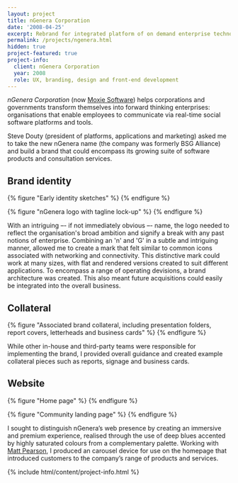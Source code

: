 ```yaml
---
layout: project
title: nGenera Corporation
date: '2008-04-25'
excerpt: Rebrand for integrated platform of on demand enterprise technology.
permalink: /projects/ngenera.html
hidden: true
project-featured: true
project-info:
  client: nGenera Corporation
  year: 2008
  role: UX, branding, design and front-end development
---
```

_nGenera Corporation_ (now [Moxie Software][1])  helps corporations and governments transform themselves into forward thinking enterprises: organisations that enable employees to communicate via real-time social software platforms and tools.

Steve Douty (president of platforms, applications and marketing) asked me to take the new nGenera name (the company was formerly BSG Alliance) and build a brand that could encompass its growing suite of software products and consultation services.

## Brand identity
{% figure "Early identity sketches" %}
{% endfigure %}

{% figure "nGenera logo with tagline lock-up" %}
{% endfigure %}

With an intriguing –- if not immediately obvious –- name, the logo needed to reflect the organisation's broad ambition and signify a break with any past notions of enterprise. Combining an 'n' and 'G' in a subtle and intriguing manner, allowed me to create a mark that felt similar to common icons associated with networking and connectivity. This distinctive mark could work at many sizes, with flat and rendered versions created to suit different applications. To encompass a range of operating devisions, a brand architecture was created. This also meant future acquisitions could easily be integrated into the overall business.

## Collateral
{% figure "Associated brand collateral, including presentation folders, report covers, letterheads and business cards" %}
{% endfigure %}

While other in-house and third-party teams were responsible for implementing the brand, I provided overall guidance and created example collateral pieces such as reports, signage and business cards.

## Website
{% figure "Home page" %}
{% endfigure %}

{% figure "Community landing page" %}
{% endfigure %}

I sought to distinguish nGenera’s web presence by creating an immersive and premium experience, realised through the use of deep blues accented by highly saturated colours from a complementary palette. Working with [Matt Pearson][2], I produced an carousel device for use on the homepage that introduced customers to the company’s range of products and services.

{% include html/content/project-info.html %}

[1]: http://www.moxiesoft.com/
[2]: http://zenbullets.com/
[3]: http://zenbullets.com/actionscripter/blog/?p=144
